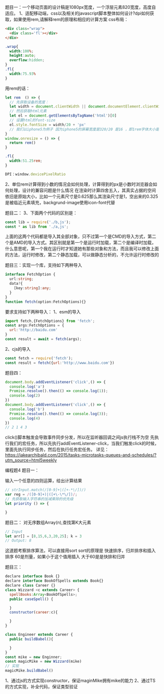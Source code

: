 题目一：一个移动页面的设计稿是1080px宽度，一个浮层元素820宽度，高度自适应。
1、适配移动端，css以及相关的javascript脚本整体如何设计?dpi如何获取，如果使用rem,请解释rem的原理和相应的计算方案
css布局：
```html
<div class="wrap">
  <div class='fl'></div>
</div>
```
```css
.wrap{
  width:100%;
  height:auto;
  overflow:hidden;
}
.fl{
  width:75.93%
}
```

用rem的话：

```javascript
let rem  () => {
  // 先获取设备的宽度：
  let width = document.clientWidth || document.documentElement.clientWidth;
  // 然后获取html元素
  let el = document.getElementsByTagName('html')[0]
  // 设置html的font-size
  el.style.fontSize = width/20 + 'px'
  // 我们以iphone5为例子 因为iphone5的屏幕宽度是320/20 是16 ，即1rem字体大小是屏幕的1/20
}
window.onresize = () => {
  return rem()
}
```
```css
.fl{
  width:51.25rem;
}
```
```javascript
DPI：window.devicePixelRatio
```
2、单位rem计算得到小数的情况会如何处理，计算得到的px是小数时浏览器会如何处理，设计的兼容问题是什么情况
在渲染时计算四舍五入，其真实占据的空间依旧是原始大小，比如一个元素尺寸是0.625那么其渲染尺寸是1，空出来的0.325是被临近元素填充，backgrund-image使用icon-font代替


题目二：
3、下面两个代码的区别是：
```js
const lib = require('./b,js');
const * as lib from './a,js';
```
上面的这两个代码都是导入其全部对象，只不过第一个是CMD的导入方式，第二个是AMD的导入方式。其区别就是第一个是运行时加载，第二个是编译时加载，什么意思呢，第一个我在运行时才知道她有那些对象和方法，而且我可以修改上面的方法，运行时修改，第二个静态加载，可以做静态分析的，不允许运行时修改的


题目三：实现一个库，支持如下两种导入

```typescript
interface FetchOption {
  url:string;
  data?{
    [key:string]:any;
  }
}
function fetch(option:FetchOptions){}
```
要求支持如下两种导入：
1、esm的导入
```javascript
import fetch,{FetchOptions} from 'fetch';
const args:FetchOptions = {
  url:'http://baidu.com'
}
const result = await = fetch(args);
```
2、cjs的导入
```javascript
const fetch = require('fetch');
const result = fetch({url:'http://www.baidu.com'})
```


题目四：

```javascript
document.body.addEventListener('click',() => {
  console.log('a')
  Promise.resolve().then(() => console.log(1));
  console.log(2)
})
document.body.addEventListener('click',() => {
  console.log('b')
  Promise.resolve().then(() => console.log(3));
  console.log(4)
})
// 2 1 4 3
```
click()脚本触发会导致事件同步分发，所以在监听器回调之间js执行栈不为空
先执行我们的宏任务，所以先执行addEventListener-click，当我们触发click的时候，里面先执行同步任务，然后在执行任务宏任务。
详见：https://jakearchibald.com/2015/tasks-microtasks-queues-and-schedules/?utm_source=html5weekly

编程题4
题目一：

输入一个任意的四则运算，给出计算结果

```javascript
// strInput.match(/[0-9]+|([+-*\/])/)
var reg = /([0-9]+)|([+\-\*\/])/;
// 先获取输入字符串的加减乘除的优先级
let priority () => {

}
```

题目二：
对无序数组Array(n),查找第K大元素
```javascript
// Input
let arr[] = [8,15,6,3,20,25]; k = 3 
// Output: 8
```
这道题考察排序算法，可以直接用sort 
sort的原理是 快速排序，归并排序和插入排序
60是剂量，如果小于这个值用插入
大于60是是快排和归并

题目三：
```javascript
declare interface Book {}
declare interface BookOfSpells extends Book{}
declare class Career {}
class Wizzard <c extends Career> {
  spellBooks:Array<BookOfSpells>;
  public caseSpell() {

  }
  constructor(career:c){

  }
}

class Engineer extends Career {
  public buildBabel(){

  }
}
const mike = new Enginner;
const magicMike = new Wizzard(mike)
// 实现
magicMike.buildBabel()
```
1、通过js的方式实现constructor，保证maginMike拥有mike的能力
2、通过TS的方式实现，补全代码，保证类型验证